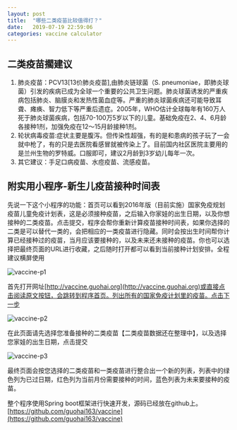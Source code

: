 ```yaml
---
layout: post
title:  "哪些二类疫苗比较值得打？"
date:   2019-07-19 22:59:06
categories: vaccine calculator
---
```


## 二类疫苗擱建议

1. 肺炎疫苗：PCV13[13价肺炎疫苗],由肺炎链球菌（S. pneumoniae，即肺炎球菌）引发的疾病已成为全球一个重要的公共卫生问题。肺炎球菌诱发的严重疾病包括肺炎、脑膜炎和发热性菌血症等。严重的肺炎球菌疾病还可能导致耳聋、瘫痪、智力低下等严重后遗症。2005年，WHO估计全球每年有160万人死于肺炎球菌疾病，包括70-100万5岁以下的儿童。基础免疫在2、4、6月龄各接种1剂，加强免疫在12～15月龄接种1剂。
2. 轮状病毒疫苗:症状主要是腹泻。但传染性超强，有的是和患病的孩子玩了一会就中枪了，有的只是去医院看感冒就被传染上了。目前国内社区医院主要用的是兰州生物的罗特威。口服即可，建议2月龄到3岁幼儿每年一次。
3. 其它建议：手足口病疫苗、水痘疫苗、流感疫苗。


## 附实用小程序-新生儿疫苗接种时间表

 先说一下这个小程序的功能：首页可以看到2016年版（目前实施）国家免疫规划疫苗儿童免疫计划表，这是必须接种疫苗，之后输入你家娃的出生日期，以及你想接种的二类疫苗。点击提交，程序会帮你重新计算疫苗接种时间表，如果你选择的二类是可以替代一类的，会把相应的一类疫苗进行隐藏。同时会按出生时间帮你计算已经接种过的疫苗，当月应该要接种的，以及未来还未接种的疫苗。你也可以选择把最终页面的URL进行收藏，之后随时打开都可以看到当前接种计划安排。全程建议横屏使用

![vaccine-p1](http://blog.guohai.org/doc-pic/2019-07/vaccine-p1.png)

 首先打开网址[http://vaccine.guohai.org](http://vaccine.guohai.org)或直接点击阅读原文按钮，会跳转到程序首页。列出所有的国家免疫计划里的疫苗。点击下一步

![vaccine-p2](http://blog.guohai.org/doc-pic/2019-07/vaccine-p2.png)

在此页面请先选择您准备接种的二类疫苗【二类疫苗数据还在整理中】，以及选择您家娃的出生日期，点击提交

![vaccine-p3](http://blog.guohai.org/doc-pic/2019-07/vaccine-p3.png)

最终页面会按您选择的二类疫苗和一类疫苗进行整合出一个新的列表，列表中的绿色列为已过日期，红色列为当前月份需要接种的时间，蓝色列表为未来要接种的疫苗。

整个程序使用Spring boot框架进行快速开发，源码已经放在github上。[https://github.com/guohai163/vaccine](https://github.com/guohai163/vaccine)